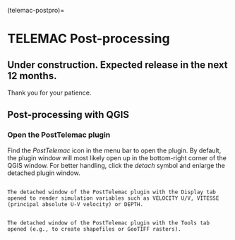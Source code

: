 (telemac-postpro)=
# TELEMAC Post-processing

## Under construction. Expected release in the next 12 months.

Thank you for your patience.

## Post-processing with QGIS


### Open the PostTelemac plugin

Find the *PostTelemac* icon in the menu bar to open the plugin. By default, the plugin window will most likely open up in the bottom-right corner of the QGIS window. For better handling, click the *detach* symbol and enlarge the detached plugin window.

```{figure} ../img/telemac/post-telemac.png

The detached window of the PostTelemac plugin with the Display tab opened to render simulation variables such as VELOCITY U/V, VITESSE (principal absolute U-V velocity) or DEPTH.
```

```{figure} ../img/telemac/flow-control-us.png

The detached window of the PostTelemac plugin with the Tools tab opened (e.g., to create shapefiles or GeoTIFF rasters).
```
